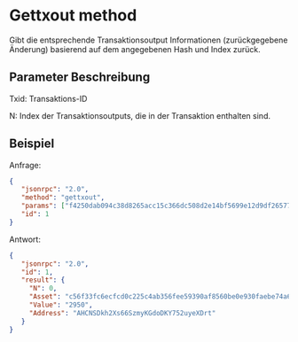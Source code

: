 # Gettxout method

Gibt die entsprechende Transaktionsoutput Informationen (zurückgegebene Änderung) basierend auf dem angegebenen Hash und Index zurück.

## Parameter Beschreibung

Txid: Transaktions-ID

N: Index der Transaktionsoutputs, die in der Transaktion enthalten sind.

## Beispiel

Anfrage:

```json
{
   "jsonrpc": "2.0",
   "method": "gettxout",
   "params": ["f4250dab094c38d8265acc15c366dc508d2e14bf5699e12d9df26577ed74d657", 0],
   "id": 1
}
```

Antwort:

```json
{
   "jsonrpc": "2.0",
   "id": 1,
   "result": {
     "N": 0,
     "Asset": "c56f33fc6ecfcd0c225c4ab356fee59390af8560be0e930faebe74a6daff7c9b",
     "Value": "2950",
     "Address": "AHCNSDkh2Xs66SzmyKGdoDKY752uyeXDrt"
   }
}
```